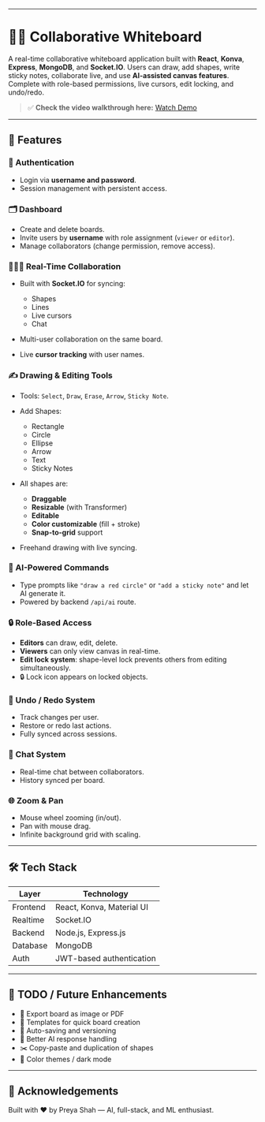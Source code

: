 
---

# 🧑‍🎨 Collaborative Whiteboard

A real-time collaborative whiteboard application built with **React**, **Konva**, **Express**, **MongoDB**, and **Socket.IO**. Users can draw, add shapes, write sticky notes, collaborate live, and use **AI-assisted canvas features**. Complete with role-based permissions, live cursors, edit locking, and undo/redo.

> ✅ **Check the video walkthrough here:** [Watch Demo](https://youtu.be/PCDnvVYBSC0)

---

## 🚀 Features

### 🔐 Authentication

* Login via **username and password**.
* Session management with persistent access.

### 🗂️ Dashboard

* Create and delete boards.
* Invite users by **username** with role assignment (`viewer` or `editor`).
* Manage collaborators (change permission, remove access).

### 🧑‍🤝‍🧑 Real-Time Collaboration

* Built with **Socket.IO** for syncing:

  * Shapes
  * Lines
  * Live cursors
  * Chat
* Multi-user collaboration on the same board.
* Live **cursor tracking** with user names.

### ✍️ Drawing & Editing Tools

* Tools: `Select`, `Draw`, `Erase`, `Arrow`, `Sticky Note`.
* Add Shapes:

  * Rectangle
  * Circle
  * Ellipse
  * Arrow
  * Text
  * Sticky Notes
* All shapes are:

  * **Draggable**
  * **Resizable** (with Transformer)
  * **Editable**
  * **Color customizable** (fill + stroke)
  * **Snap-to-grid** support
* Freehand drawing with live syncing.

### 🧠 AI-Powered Commands

* Type prompts like `"draw a red circle"` or `"add a sticky note"` and let AI generate it.
* Powered by backend `/api/ai` route.

### 🔒 Role-Based Access

* **Editors** can draw, edit, delete.
* **Viewers** can only view canvas in real-time.
* **Edit lock system**: shape-level lock prevents others from editing simultaneously.
* 🔒 Lock icon appears on locked objects.

### 🔄 Undo / Redo System

* Track changes per user.
* Restore or redo last actions.
* Fully synced across sessions.

### 💬 Chat System

* Real-time chat between collaborators.
* History synced per board.

### 🌐 Zoom & Pan

* Mouse wheel zooming (in/out).
* Pan with mouse drag.
* Infinite background grid with scaling.

---

## 🛠️ Tech Stack

| Layer    | Technology                |
| -------- | ------------------------- |
| Frontend | React, Konva, Material UI |
| Realtime | Socket.IO                 |
| Backend  | Node.js, Express.js       |
| Database | MongoDB                   |
| Auth     | JWT-based authentication  |

---

## 📌 TODO / Future Enhancements

* 🔁 Export board as image or PDF
* 📄 Templates for quick board creation
* 💾 Auto-saving and versioning
* 🧠 Better AI response handling
* ✂️ Copy-paste and duplication of shapes
* 🎨 Color themes / dark mode

---

## 🙌 Acknowledgements

Built with ❤️ by Preya Shah — AI, full-stack, and ML enthusiast.

